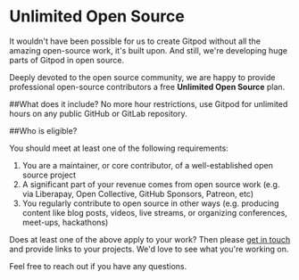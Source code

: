 # Unlimited Open Source

It wouldn't have been possible for us to create Gitpod without all the amazing open-source work, it's built upon. And still, we're developing huge parts of Gitpod in open source. 

Deeply devoted to the open source community, we are happy to provide professional open-source contributors a free **Unlimited Open Source** plan. 

##What does it include?
No more hour restrictions, use Gitpod for unlimited hours on any public GitHub or GitLab repository.

##Who is eligible? 

You should meet at least one of the following requirements:
1. You are a maintainer, or core contributor, of a well-established open source project
2. A significant part of your revenue comes from open source work (e.g. via Liberapay, Open Collective, GitHub Sponsors, Patreon, etc)
3. You regularly contribute to open source in other ways (e.g. producing content like blog posts, videos, live streams, or organizing conferences, meet-ups, hackathons)

Does at least one of the above apply to your work? Then please [get in touch](/contact/) and provide links to your projects. We'd love to see what you're working on. 

Feel free to reach out if you have any questions. 
